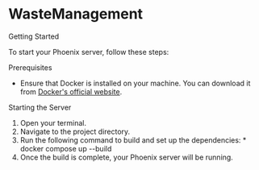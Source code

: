 # WasteManagement
Getting Started

To start your Phoenix server, follow these steps:

Prerequisites
  * Ensure that Docker is installed on your machine. You can download it from [Docker's official website](https://www.docker.com/).
    
Starting the Server
  1. Open your terminal.
  2. Navigate to the project directory.
  3. Run the following command to build and set up the dependencies:
    * docker compose up --build
  4. Once the build is complete, your Phoenix server will be running.
